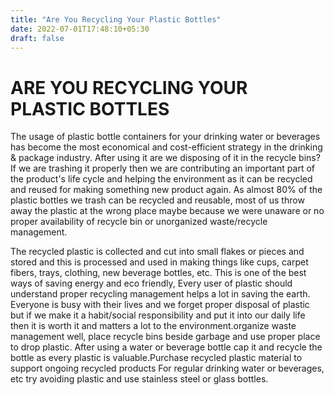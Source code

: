 ```yaml
---
title: "Are You Recycling Your Plastic Bottles"
date: 2022-07-01T17:48:10+05:30
draft: false
---
```

# ARE YOU RECYCLING YOUR PLASTIC BOTTLES

The usage of plastic bottle containers for your drinking water or beverages has become the most economical and cost-efficient strategy in the drinking & package industry. After using it are we disposing of it in the recycle bins? If we are trashing it properly then we are contributing an important part of the product's life cycle and helping the environment as it can be recycled and reused for making something new product again. As almost 80% of the plastic bottles we trash can be recycled and reusable, most of us throw away the plastic at the wrong place maybe because we were unaware or no proper availability of recycle bin or unorganized waste/recycle management.

The recycled plastic is collected and cut into small flakes or pieces and stored and this is processed and used in making things like cups, carpet fibers, trays, clothing, new beverage bottles, etc. This is one of the best ways of saving energy and eco friendly, Every user of plastic should understand proper recycling management helps a lot in saving the earth. Everyone is busy with their lives and we forget proper disposal of plastic but if we make it a habit/social responsibility and put it into our daily life then it is worth it and matters a lot to the environment.organize waste management well, place recycle bins beside garbage and use proper place to drop plastic.
After using a water or beverage bottle cap it and recycle the bottle as every plastic is valuable.Purchase recycled plastic material to support ongoing recycled products
For regular drinking water or beverages, etc try avoiding plastic and use stainless steel or glass bottles.